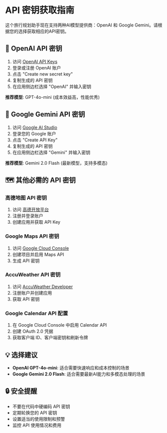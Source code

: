 # API 密钥获取指南

这个旅行规划助手现在支持两种AI模型提供商：OpenAI 和 Google Gemini。请根据您的选择获取相应的API密钥。

## 🤖 OpenAI API 密钥

1. 访问 [OpenAI API Keys](https://platform.openai.com/api-keys)
2. 登录或注册 OpenAI 账户
3. 点击 "Create new secret key"
4. 复制生成的 API 密钥
5. 在应用侧边栏选择 "OpenAI" 并输入密钥

**推荐模型**: GPT-4o-mini (成本效益高，性能优秀)

## 🌟 Google Gemini API 密钥

1. 访问 [Google AI Studio](https://aistudio.google.com/apikey)
2. 登录您的 Google 账户
3. 点击 "Create API Key"
4. 复制生成的 API 密钥
5. 在应用侧边栏选择 "Gemini" 并输入密钥

**推荐模型**: Gemini 2.0 Flash (最新模型，支持多模态)

## 🗺️ 其他必需的 API 密钥

### 高德地图 API 密钥
1. 访问 [高德开放平台](https://lbs.amap.com/)
2. 注册并登录账户
3. 创建应用并获取 API Key

### Google Maps API 密钥
1. 访问 [Google Cloud Console](https://console.cloud.google.com/)
2. 创建项目并启用 Maps API
3. 生成 API 密钥

### AccuWeather API 密钥
1. 访问 [AccuWeather Developer](https://developer.accuweather.com/)
2. 注册账户并创建应用
3. 获取 API 密钥

### Google Calendar API 配置
1. 在 Google Cloud Console 中启用 Calendar API
2. 创建 OAuth 2.0 凭据
3. 获取客户端 ID、客户端密钥和刷新令牌

## 💡 选择建议

- **OpenAI GPT-4o-mini**: 适合需要快速响应和成本控制的场景
- **Google Gemini 2.0 Flash**: 适合需要最新AI能力和多模态处理的场景

## 🔒 安全提醒

- 不要在代码中硬编码 API 密钥
- 定期轮换您的 API 密钥
- 设置适当的使用限制和预警
- 监控 API 使用情况和费用
